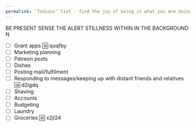```yaml
---
permalink: ‘Tedious’ list - find the joy of being in what you are doing
---
```

BE PRESENT 
SENSE THE ALERT STILLNESS WITHIN IN THE BACKGROUND 
 N 

- [ ] Grant apps 🆔 quqfby
- [ ] Marketing planning 
- [ ] Patreon posts 
- [ ] Dishes 
- [ ] Posting mail/fulfilment 
- [ ] Responding to messages/keeping up with distant friends and relatives 🆔 d2igdq
- [ ] Shaving 
- [ ] Accounts 
- [ ] Budgeting 
- [ ] Laundry
- [ ] Groceries 🆔 x2jl24